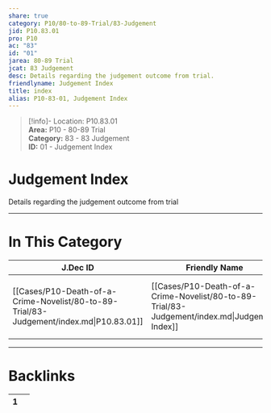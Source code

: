 ```yaml
---  
share: true  
category: P10/80-to-89-Trial/83-Judgement  
jid: P10.83.01  
pro: P10  
ac: "83"  
id: "01"  
jarea: 80-89 Trial  
jcat: 83 Judgement  
desc: Details regarding the judgement outcome from trial.  
friendlyname: Judgement Index  
title: index  
alias: P10-83-01, Judgement Index  
---  
```

  
>[!info]- Location: P10.83.01  
>**Area:** P10 - 80-89 Trial  
>**Category:** 83 - 83 Judgement  
>**ID:** 01 - Judgement Index  
  
# Judgement Index  
  
Details regarding the judgement outcome from trial  
   
  
  
---  
# In This Category  
  
| J.Dec ID                                                                                | Friendly Name                                                                                 | Description                                         |  
| --------------------------------------------------------------------------------------- | --------------------------------------------------------------------------------------------- | --------------------------------------------------- |  
| [[Cases/P10-Death-of-a-Crime-Novelist/80-to-89-Trial/83-Judgement/index.md\|P10.83.01]] | [[Cases/P10-Death-of-a-Crime-Novelist/80-to-89-Trial/83-Judgement/index.md\|Judgement Index]] | Details regarding the judgement outcome from trial. |  
  
  
---  
# Backlinks  
<div><table class="dataview table-view-table"><thead class="table-view-thead"><tr class="table-view-tr-header"><th class="table-view-th"><span></span><span class="dataview small-text">1</span></th><th class="table-view-th"><span></span></th></tr></thead><tbody class="table-view-tbody"></tbody></table></div>